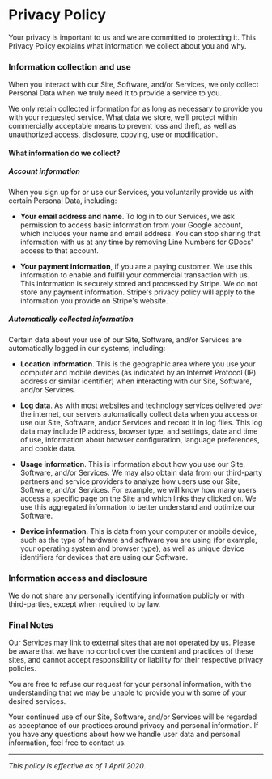 # Privacy Policy

Your privacy is important to us and we are committed to protecting it. This Privacy Policy explains what information we collect about you and why.

### Information collection and use

When you interact with our Site, Software, and/or Services, we only collect Personal Data when we truly need it to provide a service to you.

We only retain collected information for as long as necessary to provide you with your requested service. What data we store, we’ll protect within commercially acceptable means to prevent loss and theft, as well as unauthorized access, disclosure, copying, use or modification.

#### What information do we collect?

##### Account information

When you sign up for or use our Services, you voluntarily provide us with certain Personal Data, including:

- **Your email address and name**. To log in to our Services, we ask permission to access basic information from your Google account, which includes your name and email address. You can stop sharing that information with us at any time by removing Line Numbers for GDocs' access to that account.

- **Your payment information**, if you are a paying customer. We use this information to enable and fulfill your commercial transaction with us. This information is securely stored and processed by Stripe. We do not store any payment information. Stripe's privacy policy will apply to the information you provide on Stripe's website.

##### Automatically collected information

Certain data about your use of our Site, Software, and/or Services are automatically logged in our systems, including:

- **Location information**. This is the geographic area where you use your computer and mobile devices (as indicated by an Internet Protocol (IP) address or similar identifier) when interacting with our Site, Software, and/or Services.

- **Log data**. As with most websites and technology services delivered over the internet, our servers automatically collect data when you access or use our Site, Software, and/or Services and record it in log files. This log data may include IP address, browser type, and settings, date and time of use, information about browser configuration, language preferences, and cookie data.

- **Usage information**. This is information about how you use our Site, Software, and/or Services. We may also obtain data from our third-party partners and service providers to analyze how users use our Site, Software, and/or Services. For example, we will know how many users access a specific page on the Site and which links they clicked on. We use this aggregated information to better understand and optimize our Software.

- **Device information**. This is data from your computer or mobile device, such as the type of hardware and software you are using (for example, your operating system and browser type), as well as unique device identifiers for devices that are using our Software.

### Information access and disclosure

We do not share any personally identifying information publicly or with third-parties, except when required to by law.

### Final Notes

Our Services may link to external sites that are not operated by us. Please be aware that we have no control over the content and practices of these sites, and cannot accept responsibility or liability for their respective privacy policies.

You are free to refuse our request for your personal information, with the understanding that we may be unable to provide you with some of your desired services.

Your continued use of our Site, Software, and/or Services will be regarded as acceptance of our practices around privacy and personal information. If you have any questions about how we handle user data and personal information, feel free to contact us.

---

*This policy is effective as of 1 April 2020.*